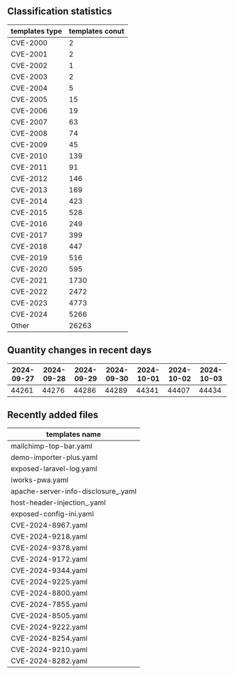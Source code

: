 ## Classification statistics
| templates type | templates conut | 
| --- | --- |
| CVE-2000 | 2 |
| CVE-2001 | 2 |
| CVE-2002 | 1 |
| CVE-2003 | 2 |
| CVE-2004 | 5 |
| CVE-2005 | 15 |
| CVE-2006 | 19 |
| CVE-2007 | 63 |
| CVE-2008 | 74 |
| CVE-2009 | 45 |
| CVE-2010 | 139 |
| CVE-2011 | 91 |
| CVE-2012 | 146 |
| CVE-2013 | 169 |
| CVE-2014 | 423 |
| CVE-2015 | 528 |
| CVE-2016 | 249 |
| CVE-2017 | 399 |
| CVE-2018 | 447 |
| CVE-2019 | 516 |
| CVE-2020 | 595 |
| CVE-2021 | 1730 |
| CVE-2022 | 2472 |
| CVE-2023 | 4773 |
| CVE-2024 | 5266 |
| Other | 26263 |
## Quantity changes in recent days
|2024-09-27 | 2024-09-28 | 2024-09-29 | 2024-09-30 | 2024-10-01 | 2024-10-02 | 2024-10-03|
|--- | ------ | ------ | ------ | ------ | ------ | ---|
|44261 | 44276 | 44286 | 44289 | 44341 | 44407 | 44434|
## Recently added files
| templates name | 
| --- |
| mailchimp-top-bar.yaml |
| demo-importer-plus.yaml |
| exposed-laravel-log.yaml |
| iworks-pwa.yaml |
| apache-server-info-disclosure_.yaml |
| host-header-injection_.yaml |
| exposed-config-ini.yaml |
| CVE-2024-8967.yaml |
| CVE-2024-9218.yaml |
| CVE-2024-9378.yaml |
| CVE-2024-9172.yaml |
| CVE-2024-9344.yaml |
| CVE-2024-9225.yaml |
| CVE-2024-8800.yaml |
| CVE-2024-7855.yaml |
| CVE-2024-8505.yaml |
| CVE-2024-9222.yaml |
| CVE-2024-8254.yaml |
| CVE-2024-9210.yaml |
| CVE-2024-8282.yaml |
